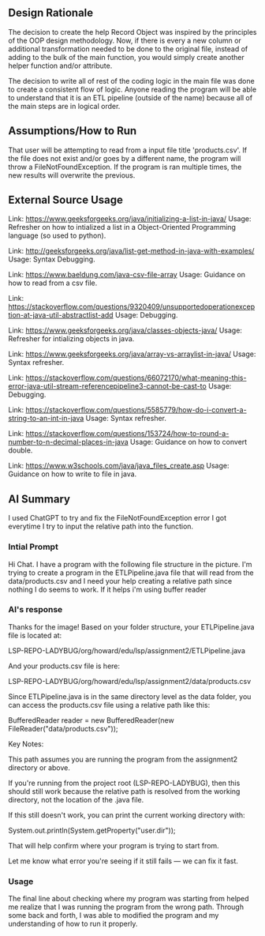 ## Design Rationale

The decision to create the help Record Object was inspired by the principles of the OOP design methodology. Now, if there is every a new column or additional transformation needed to be done to the original file, instead of adding to the bulk of the main function, you would simply create another helper function and/or attribute. 

The decision to write all of rest of the coding logic in the main file was done to create a consistent flow of logic. Anyone reading the program will be able to understand that it is an ETL pipeline (outside of the name) because all of the main steps are in logical order. 

## Assumptions/How to Run

That user will be attempting to read from a input file title 'products.csv'. If the file does not exist and/or goes by a different name, the program will throw a FileNotFoundException. If the program is ran multiple times, the new results will overwrite the previous.

## External Source Usage
Link: https://www.geeksforgeeks.org/java/initializing-a-list-in-java/
Usage: Refresher on how to intialized a list in a Object-Oriented Programming language (so used to python).

Link: http://geeksforgeeks.org/java/list-get-method-in-java-with-examples/
Usage: Syntax Debugging.

Link: https://www.baeldung.com/java-csv-file-array
Usage: Guidance on how to read from a csv file.

Link: https://stackoverflow.com/questions/9320409/unsupportedoperationexception-at-java-util-abstractlist-add
Usage: Debugging. 

Link: https://www.geeksforgeeks.org/java/classes-objects-java/
Usage: Refresher for intializing objects in java. 

Link: https://www.geeksforgeeks.org/java/array-vs-arraylist-in-java/
Usage: Syntax refresher. 

Link: https://stackoverflow.com/questions/66072170/what-meaning-this-error-java-util-stream-referencepipeline3-cannot-be-cast-to
Usage: Debugging. 

Link: https://stackoverflow.com/questions/5585779/how-do-i-convert-a-string-to-an-int-in-java
Usage: Syntax refresher. 

Link: https://stackoverflow.com/questions/153724/how-to-round-a-number-to-n-decimal-places-in-java
Usage: Guidance on how to convert double. 

Link: https://www.w3schools.com/java/java_files_create.asp
Usage: Guidance on how to write to file in java.

## AI Summary
I used ChatGPT to try and fix the FileNotFoundException error I got everytime I try to input the relative path into the function.

### Intial Prompt
Hi Chat. I have a program with the following file structure in the picture. I'm trying to create a program in the ETLPipeline.java file that will read from the data/products.csv and I need your help creating a relative path since nothing I do seems to work. If it helps i'm using buffer reader

### AI's response
Thanks for the image! Based on your folder structure, your ETLPipeline.java file is located at:

LSP-REPO-LADYBUG/org/howard/edu/lsp/assignment2/ETLPipeline.java


And your products.csv file is here:

LSP-REPO-LADYBUG/org/howard/edu/lsp/assignment2/data/products.csv


Since ETLPipeline.java is in the same directory level as the data folder, you can access the products.csv file using a relative path like this:

BufferedReader reader = new BufferedReader(new FileReader("data/products.csv"));

Key Notes:

This path assumes you are running the program from the assignment2 directory or above.

If you're running from the project root (LSP-REPO-LADYBUG), then this should still work because the relative path is resolved from the working directory, not the location of the .java file.

If this still doesn't work, you can print the current working directory with:

System.out.println(System.getProperty("user.dir"));


That will help confirm where your program is trying to start from.

Let me know what error you're seeing if it still fails — we can fix it fast.

### Usage
The final line about checking where my program was starting from helped me realize that I was running the program from the wrong path. Through some back and forth, I was able to modified the program and my understanding of how to run it properly. 